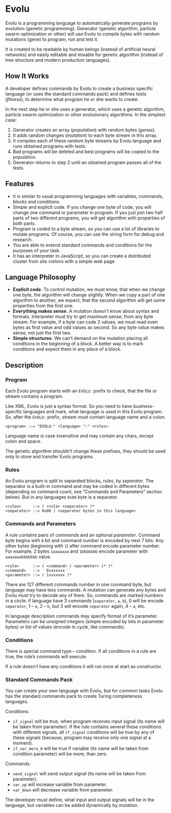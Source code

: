 # Evolu

Evolu is a programming language to automatically generate programs by evolution
(genetic programming). Generator (genetic algorithm, particle swarm optimization
or other) will use Evolu to compile bytes with random mutations (gene) to
program, run and test it.

It is created to be readable by human beings (instead of
artificial neural networks) and easily editable and mixable for genetic
algorithm (instead of tree structure and modern production languages).

## How It Works

A developer defines commands by Evolu to create a business specific language
(or uses the standard commands pack) and defines tests (*fitness*),
to determine what program he or she wants to create.

In the next step he or she uses a generator, which uses a genetic algorithm,
particle swarm optimization or other evolutionary algorithms.
In the simplest case:
1. Generator creates an array (*population*) with random bytes (*genes*).
2. It adds random changes (*mutation*) to each byte stream in this array.
3. It compiles each of these random byte streams by Evolu language and runs
   obtained programs with tests.
4. Bad programs will be deleted and best programs will be copied to the
   population.
5. Generator returns to step 2 until an obtained program passes all of the
   tests.

## Features

* It is similar to usual programming languages with variables, commands, blocks
  and conditions.
* Simple and explicit code. If you change one byte of code, you will change one
  command or parameter in program. If you just join two half parts of two
  different programs, you will get algorithm with properties of both parts.
* Program is coded to a byte stream, so you can use a lot of libraries to mutate
  programs. Of course, you can use the string form for debug and research.
* You are able to extend standard commands and conditions for the purposes of
  your task.
* It has an interpreter in JavaScript, so you can create a distributed cluster
  from site visitors with a simple web page.

## Language Philosophy

* **Explicit code.** To control mutation, we must know, that when we change one
  byte, the algorithm will change slightly. When we copy a part of one algorithm
  to another, we expect, that the second algorithm will get some properties from
  the first one.
* **Everything makes sense.** A mutation doesn’t know about syntax and formats.
  Interpreter must try to get maximum sense, from any byte stream. For example,
  if a byte can code 2 values, we must read even bytes as first value and odd
  values as second. So any byte value makes sense, not just the first two.
* **Simple structures.** We can’t demand on the mutation placing all conditions
  in the beginning of a block. A better way is to mark conditions and expect
  them in any place of a block.

## Description

### Program

Each Evolu program starts with an `EVOLU:` prefix to check, that the file or
stream contains a program.

Like XML, Evolu is just a syntax format. So you need to have business-specific
languages and mark, what language is used in this Evolu program. So, after
the `EVOLU:` prefix, stream must contain language name and a colon.

    <program> ::= "EVOLU:" <language> ":" <rules>

Language name is case insensitive and may contain any chars, except colon and
space.

The genetic algorithm shouldn’t change these prefixes, they should be used only
to store and transfer Evolu programs.

### Rules

An Evolu program is split to separated blocks, *rules*, by *separator*.
The separator is a built-in command and may be coded in different bytes
(depending on command count, see “Commands and Parameters” section below).
But in any languages `0x00` byte is a separator.

    <rules>     ::= ( <rule> <separator> )*
    <separator> ::= 0x00 | <separator bytes in this language>

### Commands and Parameters

A rule contains pairs of *commands* and an optional *parameter*. Command byte
begins with `0` bit and command number is encoded by next 7 bits. Any other
bytes (beginning with `1`) after command encode parameter number. For example,
2 bytes `1aaaaaaa` and `1bbbbbbb` encode parameter with `aaaaaaabbbbbbb` value.

    <rule>      ::= ( <command> ( <parameter> )* )*
    <command>   ::=   0xxxxxxx
    <parameter> ::= ( 1xxxxxxx )*

There are 127 different commands number in one command byte, but language may
have less commands. A mutation can generate any bytes and Evolu must try to
decode any of them. So, commands are marked numbers in a circle: if language
have 3 commands (`separator`, `a`, `b`), 0 will be encode `separator`, 1 – `a`,
2 – `b`, but 3 will encode `separator` again, 4 – `a`, etc.

In language description commands may specify format of it’s parameter.
Parameters can be unsigned integers (simple encoded by bits in parameter bytes)
or list of values (encode in cycle, like commands).

### Conditions

There is special command type – *condition*. If all conditions in a rule are
true, the rule’s commands will execute.

If a rule doesn’t have any conditions it will run once at start as constructor.

### Standard Commands Pack

You can create your own language with Evolu, but for common tasks Evolu has
the standard commands pack to create Turing completeness languages.

Conditions:

* `if_signal` will be true, when program receives input signal (its name will
  be taken from parameter). If the rule contains several these conditions with
  different signals, all `if_signal` conditions will be true by any of these
  signals (because, program may receive only one signal at a moment).
* `if_var_more_0` will be true if variable (its name will be taken from
  condition parameter) will be more, than zero.

Commands:

* `send_signal` will send output signal (its name will be taken from parameter).
* `var_up` will increase variable from parameter.
* `var_down` will decrease variable from parameter.

The developer must define, what input and output signals will be in the
language, but variables can be added dynamically by mutation.
